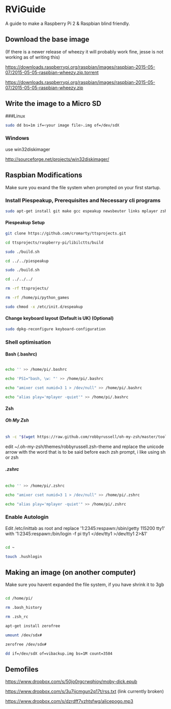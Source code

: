 # RViGuide

A guide to make a Raspberry Pi 2 &amp; Raspbian blind friendly.

## Download the base image

(If there is a newer release of wheezy it will probably work fine, jesse is not working as of writing this)

https://downloads.raspberrypi.org/raspbian/images/raspbian-2015-05-07/2015-05-05-raspbian-wheezy.zip.torrent

https://downloads.raspberrypi.org/raspbian/images/raspbian-2015-05-07/2015-05-05-raspbian-wheezy.zip

## Write the image to a Micro SD

###Linux

```bash
sudo dd bs=1m if=<your image file>.img of=/dev/sdX
```
### Windows

use win32diskimager 

http://sourceforge.net/projects/win32diskimager/

## Raspbian Modifications

Make sure you exand the file system when prompted on your first startup.

### Install Piespeakup, Prerequisites and Necessary cli programs

```bash
sudo apt-get install git make gcc espeakup newsbeuter links mplayer zsh calibre
```

#### Piespeakup Setup

```bash
git clone https://github.com/cromarty/ttsprojects.git

cd ttsprojects/raspberry-pi/libilctts/build

sudo ./build.sh

cd ../../piespeakup

sudo ./build.sh

cd ../../../

rm -rf ttsprojects/

rm -rf /home/pi/python_games

sudo chmod -x /etc/init.d/espeakup

```

#### Change keyboard layout (Default is UK) (Optional)

```bash
sudo dpkg-reconfigure keyboard-configuration
```

### Shell optimisation

#### Bash (.bashrc)

```bash

echo '' >> /home/pi/.bashrc

echo 'PS1="bash, \w: "' >> /home/pi/.bashrc

echo "amixer cset numid=3 1 > /dev/null" >> /home/pi/.bashrc

echo "alias play='mplayer -quiet'" >> /home/pi/.bashrc

```

#### Zsh

##### Oh My Zsh

```bash

sh -c "$(wget https://raw.github.com/robbyrussell/oh-my-zsh/master/tools/install.sh -O -)"

```

edit ~/.oh-my-zsh/themes/robbyrussell.zsh-theme and replace the unicode arrow with the word that is to be said before each zsh prompt, i like using sh or zsh

##### .zshrc

```bash

echo '' >> /home/pi/.zshrc

echo "amixer cset numid=3 1 > /dev/null" >> /home/pi/.zshrc

echo "alias play='mplayer -quiet'" >> /home/pi/.zshrc

```

### Enable Autologin

Edit /etc/inittab as root and replace '1:2345:respawn:/sbin/getty 115200 tty1' with '1:2345:respawn:/bin/login -f pi tty1 </dev/tty1 >/dev/tty1 2>&1'

```bash

cd ~

touch .hushlogin

```

## Making an image (on another computer)

Make sure you havent expanded the file system, if you have shrink it to 3gb


```bash

cd /home/pi/

rm .bash_history

rm .zsh_rc

apt-get install zerofree

umount /dev/sdx#

zerofree /dev/sdx#

dd if=/dev/sdX of=vibackup.img bs=1M count=3584

```

## Demofiles

https://www.dropbox.com/s/50jo0rgcrwqhioy/moby-dick.epub

https://www.dropbox.com/s/3u7ijcmgun2q17t/rss.txt (link currently broken)

https://www.dropbox.com/s/dzrdff7vzhtsfwg/alicepogo.mp3

